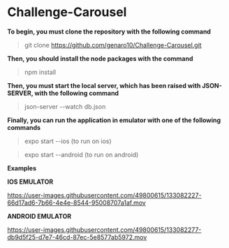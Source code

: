 # Challenge-Carousel

**To begin, you must clone the repository with the following command**

  >git clone https://github.com/genaro10/Challenge-Carousel.git

**Then, you should install the node packages with the command**

  >npm install

**Then, you must start the local server, which has been raised with JSON-SERVER, with the following command**

  >json-server --watch db.json

**Finally, you can run the application in emulator with one of the following commands**

  >expo start --ios (to run on ios)

  >expo start --android (to run on android)
  
  **Examples**
  
  **IOS EMULATOR**
  

https://user-images.githubusercontent.com/49800615/133082227-66d17ad6-7b66-4e4e-8544-95008707a1af.mov


  **ANDROID EMULATOR**
  
  

https://user-images.githubusercontent.com/49800615/133082277-db9d5f25-d7e7-46cd-87ec-5e8577ab5972.mov


  
